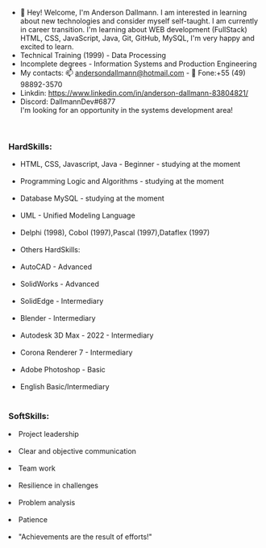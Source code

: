 - 👋 Hey! Welcome, I'm Anderson Dallmann. I am interested in learning about new technologies and consider myself self-taught. I am currently in career transition. I'm learning about WEB development (FullStack) HTML, CSS, JavaScript, Java, Git, GitHub, MySQL, I'm very happy and excited to learn.
- Technical Training (1999) - Data Processing
- Incomplete degrees - Information Systems and Production Engineering
- My contacts: 📫 andersondallmann@hotmail.com - 📱 Fone:+55 (49) 98892-3570<br>
- Linkdin: https://www.linkedin.com/in/anderson-dallmann-83804821/<br>
- Discord: DallmannDev#6877<br>
I'm looking for an opportunity in the systems development area!
<br>
<h3>HardSkills:</h3>
<ul> 
  <li>HTML, CSS, Javascript, Java - Beginner - studying at the moment</li> <br>
  <li>Programming Logic and Algorithms - studying at the moment</li>  <br>
  <li>Database MySQL - studying at the moment</li>  <br>
  <li>UML - Unified Modeling Language</li>  <br>  
  <li>Delphi (1998), Cobol (1997),Pascal (1997),Dataflex (1997)</li>  <br>
  <li>Others HardSkills:</li>  <br>
  <li>AutoCAD - Advanced</li>  <br>
  <li>SolidWorks - Advanced</li>  <br>
  <li>SolidEdge - Intermediary</li>  <br>
  <li>Blender - Intermediary</li>  <br>
  <li>Autodesk 3D Max - 2022 - Intermediary</li>  <br>
  <li>Corona Renderer 7 - Intermediary</li>  <br>
  <li>Adobe Photoshop - Basic</li>  <br>
  <li>English Basic/Intermediary</li><br>
</ul>

<h3>SoftSkills:</h3>
  <li>Project leadership</li><br>
  <li>Clear and objective communication</li><br> 
  <li>Team work</li><br> 
  <li>Resilience in challenges</li><br>
  <li>Problem analysis</li><br> 
  <li>Patience</li><br> 

  <li>"Achievements are the result of efforts!"</li><br>
<!---
andersondallmann/andersondallmann is a ✨ special ✨ repository because its `README.md` (this file) appears on your GitHub profile.
You can click the Preview link to take a look at your changes.
--->
